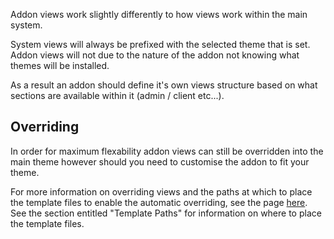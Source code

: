 Addon views work slightly differently to how views work within the main system.

System views will always be prefixed with the selected theme that is set. Addon views will not due to the nature of the addon not knowing what themes will be installed.

As a result an addon should define it's own views structure based on what sections are available within it (admin / client etc...).

## Overriding

In order for maximum flexability addon views can still be overridden into the main theme however should you need to customise the addon to fit your theme.

For more information on overriding views and the paths at which to place the template files to enable the automatic overriding, see the page [here](/Developer/Core/View). See the section entitled "Template Paths" for information on where to place the template files.